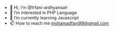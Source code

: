 - 👋 Hi, I’m @Irfani-ardhyansah
- 👀 I’m interested in PHP Language
- 🌱 I’m currently learning Javascript
- 📫 How to reach me mohamadfani99@gmail.com

